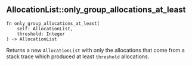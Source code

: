 ## AllocationList::only_group_allocations_at_least

```rhai
fn only_group_allocations_at_least(
    self: AllocationList,
    threshold: Integer
) -> AllocationList
```

Returns a new `AllocationList` with only the allocations that come from a stack trace which produced at least `threshold` allocations.
